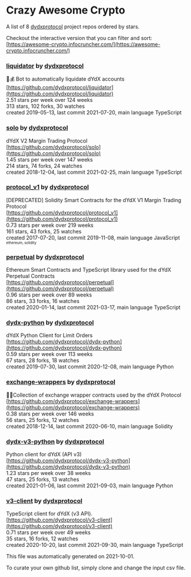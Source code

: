 # Crazy Awesome Crypto
A list of 8 [dydxprotocol](https://github.com/dydxprotocol) project repos ordered by stars.  

Checkout the interactive version that you can filter and sort: 
[https://awesome-crypto.infocruncher.com/](https://awesome-crypto.infocruncher.com/)  


### [liquidator](https://github.com/dydxprotocol/liquidator) by [dydxprotocol](https://github.com/dydxprotocol)  
:robot::moneybag: Bot to automatically liquidate dYdX accounts  
[https://github.com/dydxprotocol/liquidator](https://github.com/dydxprotocol/liquidator)  
2.51 stars per week over 124 weeks  
313 stars, 102 forks, 30 watches  
created 2019-05-13, last commit 2021-07-20, main language TypeScript  


### [solo](https://github.com/dydxprotocol/solo) by [dydxprotocol](https://github.com/dydxprotocol)  
dYdX V2 Margin Trading Protocol  
[https://github.com/dydxprotocol/solo](https://github.com/dydxprotocol/solo)  
1.45 stars per week over 147 weeks  
214 stars, 74 forks, 24 watches  
created 2018-12-04, last commit 2021-02-25, main language TypeScript  


### [protocol_v1](https://github.com/dydxprotocol/protocol_v1) by [dydxprotocol](https://github.com/dydxprotocol)  
[DEPRECATED] Solidity Smart Contracts for the dYdX V1 Margin Trading Protocol  
[https://github.com/dydxprotocol/protocol_v1](https://github.com/dydxprotocol/protocol_v1)  
0.73 stars per week over 219 weeks  
161 stars, 43 forks, 25 watches  
created 2017-07-20, last commit 2019-11-08, main language JavaScript  
<sub><sup>ethereum, solidity</sup></sub>


### [perpetual](https://github.com/dydxprotocol/perpetual) by [dydxprotocol](https://github.com/dydxprotocol)  
Ethereum Smart Contracts and TypeScript library used for the dYdX Perpetual Contracts  
[https://github.com/dydxprotocol/perpetual](https://github.com/dydxprotocol/perpetual)  
0.96 stars per week over 89 weeks  
86 stars, 33 forks, 16 watches  
created 2020-01-14, last commit 2021-03-17, main language TypeScript  


### [dydx-python](https://github.com/dydxprotocol/dydx-python) by [dydxprotocol](https://github.com/dydxprotocol)  
dYdX Python Client for Limit Orders  
[https://github.com/dydxprotocol/dydx-python](https://github.com/dydxprotocol/dydx-python)  
0.59 stars per week over 113 weeks  
67 stars, 28 forks, 18 watches  
created 2019-07-30, last commit 2020-12-08, main language Python  


### [exchange-wrappers](https://github.com/dydxprotocol/exchange-wrappers) by [dydxprotocol](https://github.com/dydxprotocol)  
💱🍬Collection of exchange wrapper contracts used by the dYdX Protocol  
[https://github.com/dydxprotocol/exchange-wrappers](https://github.com/dydxprotocol/exchange-wrappers)  
0.38 stars per week over 146 weeks  
56 stars, 25 forks, 12 watches  
created 2018-12-14, last commit 2020-06-10, main language Solidity  


### [dydx-v3-python](https://github.com/dydxprotocol/dydx-v3-python) by [dydxprotocol](https://github.com/dydxprotocol)  
Python client for dYdX (API v3)  
[https://github.com/dydxprotocol/dydx-v3-python](https://github.com/dydxprotocol/dydx-v3-python)  
1.23 stars per week over 38 weeks  
47 stars, 25 forks, 13 watches  
created 2021-01-06, last commit 2021-09-03, main language Python  


### [v3-client](https://github.com/dydxprotocol/v3-client) by [dydxprotocol](https://github.com/dydxprotocol)  
TypeScript client for dYdX (v3 API).  
[https://github.com/dydxprotocol/v3-client](https://github.com/dydxprotocol/v3-client)  
0.71 stars per week over 49 weeks  
35 stars, 16 forks, 12 watches  
created 2020-10-20, last commit 2021-09-30, main language TypeScript  


This file was automatically generated on 2021-10-01.  

To curate your own github list, simply clone and change the input csv file.  